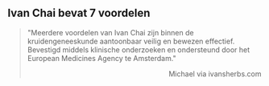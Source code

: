 ## Ivan Chai bevat 7 voordelen

> "Meerdere voordelen van Ivan Chai zijn binnen de kruidengeneeskunde aantoonbaar veilig en bewezen effectief. Bevestigd middels klinische onderzoeken en ondersteund door het European Medicines Agency te Amsterdam."
>
> <p style="text-align: right">Michael via ivansherbs.com</p>
